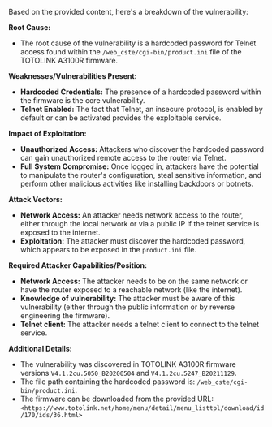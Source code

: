 Based on the provided content, here's a breakdown of the vulnerability:

**Root Cause:**
- The root cause of the vulnerability is a hardcoded password for Telnet access found within the `/web_cste/cgi-bin/product.ini` file of the TOTOLINK A3100R firmware.

**Weaknesses/Vulnerabilities Present:**
- **Hardcoded Credentials:** The presence of a hardcoded password within the firmware is the core vulnerability.
- **Telnet Enabled:** The fact that Telnet, an insecure protocol, is enabled by default or can be activated provides the exploitable service.

**Impact of Exploitation:**
- **Unauthorized Access:** Attackers who discover the hardcoded password can gain unauthorized remote access to the router via Telnet.
- **Full System Compromise:** Once logged in, attackers have the potential to manipulate the router's configuration, steal sensitive information, and perform other malicious activities like installing backdoors or botnets.

**Attack Vectors:**
- **Network Access:** An attacker needs network access to the router, either through the local network or via a public IP if the telnet service is exposed to the internet.
- **Exploitation:** The attacker must discover the hardcoded password, which appears to be exposed in the `product.ini` file.

**Required Attacker Capabilities/Position:**
- **Network Access:** The attacker needs to be on the same network or have the router exposed to a reachable network (like the internet).
- **Knowledge of vulnerability:** The attacker must be aware of this vulnerability (either through the public information or by reverse engineering the firmware).
- **Telnet client:** The attacker needs a telnet client to connect to the telnet service.

**Additional Details:**
- The vulnerability was discovered in TOTOLINK A3100R firmware versions `V4.1.2cu.5050_B20200504` and `V4.1.2cu.5247_B20211129`.
- The file path containing the hardcoded password is: `/web_cste/cgi-bin/product.ini`.
- The firmware can be downloaded from the provided URL: `<https://www.totolink.net/home/menu/detail/menu_listtpl/download/id/170/ids/36.html>`